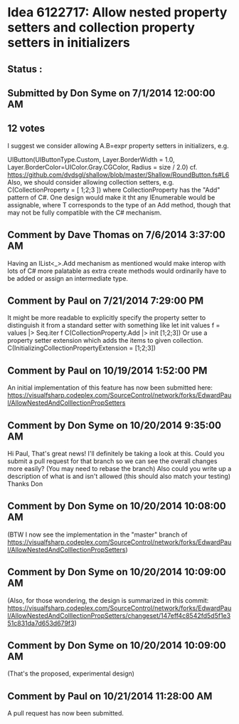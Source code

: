 # Idea 6122717: Allow nested property setters and collection property setters in initializers #

## Status : 

## Submitted by Don Syme on 7/1/2014 12:00:00 AM

## 12 votes

I suggest we consider allowing A.B=expr property setters in initializers, e.g.

UIButton(UIButtonType.Custom, Layer.BorderWidth = 1.0, Layer.BorderColor=UIColor.Gray.CGColor, Radius = size / 2.0)
cf. https://github.com/dvdsgl/shallow/blob/master/Shallow/RoundButton.fs#L6
Also, we should consider allowing collection setters, e.g.
C(CollectionProperty = [ 1;2;3 ])
where CollectionProperty has the "Add" pattern of C#. One design would make it tht any IEnumerable<T> would be assignable, where T corresponds to the type of an Add method, though that may not be fully compatible with the C# mechanism.


## Comment by Dave Thomas on 7/6/2014 3:37:00 AM

Having an IList<_>.Add mechanism as mentioned would make interop with lots of C# more palatable as extra create methods would ordinarily have to be added or assign an intermediate type.

## Comment by Paul on 7/21/2014 7:29:00 PM

It might be more readable to explicitly specify the property setter to distinguish it from a standard setter with something like
let init values f = values |> Seq.iter f
C(CollectionProperty.Add |> init [1;2;3])
Or use a property setter extension which adds the items to given collection.
C(InitializingCollectionPropertyExtension = [1;2;3])

## Comment by Paul on 10/19/2014 1:52:00 PM

An initial implementation of this feature has now been submitted here: https://visualfsharp.codeplex.com/SourceControl/network/forks/EdwardPaul/AllowNestedAndColllectionPropSetters

## Comment by Don Syme on 10/20/2014 9:35:00 AM

Hi Paul,
That's great news! I'll definitely be taking a look at this.
Could you submit a pull request for that branch so we can see the overall changes more easily? (You may need to rebase the branch) Also could you write up a description of what is and isn't allowed (this should also match your testing)
Thanks
Don

## Comment by Don Syme on 10/20/2014 10:08:00 AM

(BTW I now see the implementation in the "master" branch of https://visualfsharp.codeplex.com/SourceControl/network/forks/EdwardPaul/AllowNestedAndColllectionPropSetters)

## Comment by Don Syme on 10/20/2014 10:09:00 AM

(Also, for those wondering, the design is summarized in this commit: https://visualfsharp.codeplex.com/SourceControl/network/forks/EdwardPaul/AllowNestedAndColllectionPropSetters/changeset/147eff4c8542fd5d5f1e351c831da7d653d679f3)

## Comment by Don Syme on 10/20/2014 10:09:00 AM

(That's the proposed, experimental design)

## Comment by Paul on 10/21/2014 11:28:00 AM

A pull request has now been submitted.
